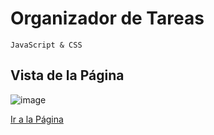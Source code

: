 # Organizador de Tareas
`JavaScript & CSS`

## Vista de la Página

![image](vista.jpg)

[Ir a la Página](https://laughing-bose-22e57c.netlify.app/)